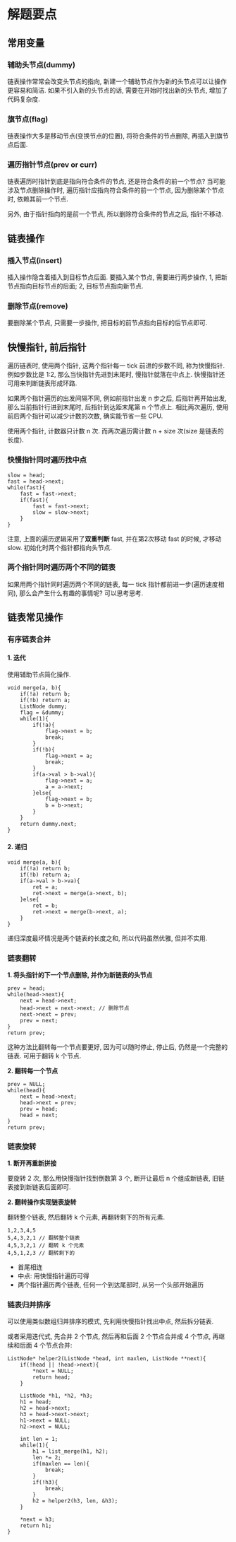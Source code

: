# 解题要点

## 常用变量

### 辅助头节点(dummy)

链表操作常常会改变头节点的指向, 新建一个辅助节点作为新的头节点可以让操作更容易和简洁. 如果不引入新的头节点的话, 需要在开始时找出新的头节点, 增加了代码复杂度.

### 旗节点(flag)

链表操作大多是移动节点(变换节点的位置), 将符合条件的节点删除, 再插入到旗节点后面.

### 遍历指针节点(prev or curr)

链表遍历时指针到底是指向符合条件的节点, 还是符合条件的前一个节点? 当可能涉及节点删除操作时, 遍历指针应指向符合条件的前一个节点, 因为删除某个节点时, 依赖其前一个节点.

另外, 由于指针指向的是前一个节点, 所以删除符合条件的节点之后, 指针不移动.

## 链表操作

### 插入节点(insert)

插入操作隐含着插入到目标节点后面. 要插入某个节点, 需要进行两步操作, 1, 把新节点指向目标节点的后面; 2, 目标节点指向新节点.

### 删除节点(remove)

要删除某个节点, 只需要一步操作, 把目标的前节点指向目标的后节点即可.

## 快慢指针, 前后指针

遍历链表时, 使用两个指针, 这两个指针每一 tick 前进的步数不同, 称为快慢指针. 例如步数比是 1:2, 那么当快指针先进到末尾时, 慢指针就落在中点上. 快慢指针还可用来判断链表形成环路.

如果两个指针遍历的出发间隔不同, 例如前指针出发 n 步之后, 后指针再开始出发, 那么当前指针行进到末尾时, 后指针到达距末尾第 n 个节点上. 相比两次遍历, 使用前后两个指针可以减少计数的次数, 确实能节省一些 CPU.

使用两个指针, 计数器只计数 n 次. 而两次遍历需计数 n + size 次(size 是链表的长度).

### 快慢指针同时遍历找中点

	slow = head;
	fast = head->next;
	while(fast){
		fast = fast->next;
		if(fast){
			fast = fast->next;
			slow = slow->next;
		}
	}

注意, 上面的遍历逻辑采用了**双重判断** fast, 并在第2次移动 fast 的时候, 才移动 slow. 初始化时两个指针都指向头节点.

### 两个指针同时遍历两个不同的链表

如果用两个指针同时遍历两个不同的链表, 每一 tick 指针都前进一步(遍历速度相同), 那么会产生什么有趣的事情呢? 可以思考思考.

## 链表常见操作

### 有序链表合并

#### 1. 迭代

使用辅助节点简化操作.

	void merge(a, b){
		if(!a) return b;
		if(!b) return a;
		ListNode dummy;
		flag = &dummy;
		while(1){
			if(!a){
				flag->next = b;
				break;
			}
			if(!b){
				flag->next = a;
				break;
			}
			if(a->val > b->val){
				flag->next = a;
				a = a->next;
			}else{
				flag->next = b;
				b = b->next;
			}
		}
		return dummy.next;
	}

#### 2. 递归

	void merge(a, b){
		if(!a) return b;
		if(!b) return a;
		if(a->val > b->va){
			ret = a;
			ret->next = merge(a->next, b);
		}else{
			ret = b;
			ret->next = merge(b->next, a);
		}
	}

递归深度最坏情况是两个链表的长度之和, 所以代码虽然优雅, 但并不实用.

### 链表翻转

**1. 将头指针的下一个节点删除, 并作为新链表的头节点**

	prev = head;
	while(head->next){
		next = head->next;
		head->next = next->next; // 删除节点
		next->next = prev;
		prev = next;
	}
	return prev;

这种方法比翻转每一个节点要更好, 因为可以随时停止, 停止后, 仍然是一个完整的链表. 可用于翻转 k 个节点.

**2. 翻转每一个节点**

	prev = NULL;
	while(head){
		next = head->next;
		head->next = prev;
		prev = head;
		head = next;
	}
	return prev;

### 链表旋转

**1. 断开再重新拼接**

要旋转 2 次, 那么用快慢指针找到倒数第 3 个, 断开让最后 n 个组成新链表, 旧链表接到新链表后面即可.

**2. 翻转操作实现链表旋转**

翻转整个链表, 然后翻转 k 个元素, 再翻转剩下的所有元素.

	1,2,3,4,5
	5,4,3,2,1 // 翻转整个链表
	4,5,3,2,1 // 翻转 k 个元素
	4,5,1,2,3 // 翻转剩下的


* 首尾相连
* 中点: 用快慢指针遍历可得
* 两个指针遍历两个链表, 任何一个到达尾部时, 从另一个头部开始遍历

### 链表归并排序

可以使用类似数组归并排序的模式, 先利用快慢指针找出中点, 然后拆分链表.

或者采用迭代式, 先合并 2 个节点, 然后再和后面 2 个节点合并成 4 个节点, 再继续和后面 4 个节点合并:

	ListNode* helper2(ListNode *head, int maxlen, ListNode **next){
		if(!head || !head->next){
			*next = NULL;
			return head;
		}
	
		ListNode *h1, *h2, *h3;
		h1 = head;
		h2 = head->next;
		h3 = head->next->next;
		h1->next = NULL;
		h2->next = NULL;
	
		int len = 1;
		while(1){
			h1 = list_merge(h1, h2);
			len *= 2;
			if(maxlen == len){
				break;
			}
			if(!h3){
				break;
			}
			h2 = helper2(h3, len, &h3);
		}
		
		*next = h3;
		return h1;
	}
